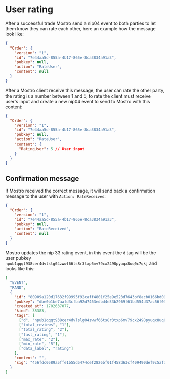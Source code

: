 # User rating

After a successful trade Mostro send a nip04 event to both parties to let them know they can rate each other, here an example how the message look like:

```json
{
  "Order": {
    "version": "1",
    "id": "7e44aa5d-855a-4b17-865e-8ca3834a91a3",
    "pubkey": null,
    "action": "RateUser",
    "content": null
  }
}
```

After a Mostro client receive this message, the user can rate the other party, the rating is a number between 1 and 5, to rate the client must receive user's input and create a new nip04 event to send to Mostro with this content:

```json
{
  "Order": {
    "version": "1",
    "id": "7e44aa5d-855a-4b17-865e-8ca3834a91a3",
    "pubkey": null,
    "action": "RateUser",
    "content": {
      "RatingUser": 5 // User input
    }
  }
}
```

## Confirmation message

If Mostro received the correct message, it will send back a confirmation message to the user with `Action: RateReceived`:

```json
{
  "Order": {
    "version": "1",
    "id": "7e44aa5d-855a-4b17-865e-8ca3834a91a3",
    "pubkey": null,
    "action": "RateReceived",
    "content": null
  }
}
```

Mostro updates the nip 33 rating event, in this event the `d` tag will be the user pubkey `npub1qqqt938cer4dvlslg04zwwf66ts8r3txp6mv79cx2498pyuqx8uq0c7qkj` and looks like this:

```json
[
  "EVENT",
  "RAND",
  {
    "id": "80909a120d17632f99995f92caff4801f25e9e523d7643bf8acb0166bd0932a6",
    "pubkey": "dbe0b1be7aafd3cfba92d7463edbd4e33b2969f61bd554d37ac56f032e13355a",
    "created_at": 1702637077,
    "kind": 38383,
    "tags": [
      ["d", "npub1qqqt938cer4dvlslg04zwwf66ts8r3txp6mv79cx2498pyuqx8uq0c7qkj"],
      ["total_reviews", "1"],
      ["total_rating", "2"],
      ["last_rating", "1"],
      ["max_rate", "2"],
      ["min_rate", "5"],
      ["data_label", "rating"]
    ],
    "content": "",
    "sig": "456fdc0589a5ffe1b55d5474cef2826bf01f458d63cf409490def9c5af31052e0461d38aed4f386f5dcea999e9fe6001d27d592dbba54a0420687dce0652322f"
  }
]
```
